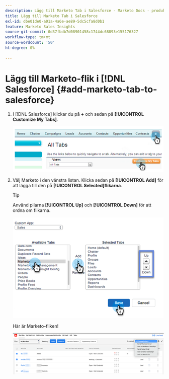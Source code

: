 ```yaml
---
description: Lägg till Marketo Tab i Salesforce - Marketo Docs - produktdokumentation
title: Lägg till Marketo Tab i Salesforce
exl-id: dbe01de0-a01a-4a6e-ae89-5dc5cfa8d0b1
feature: Marketo Sales Insights
source-git-commit: 0d37fbdb7d08901458c1744dc68893e155176327
workflow-type: tm+mt
source-wordcount: '50'
ht-degree: 0%

---
```


# Lägg till Marketo-flik i [!DNL Salesforce] {#add-marketo-tab-to-salesforce}

1. I [!DNL Salesforce] klickar du på **+** och sedan på **[!UICONTROL Customize My Tabs]**.

   ![](assets/add-marketo-tab-to-salesforce-1.png)

1. Välj Marketo i den vänstra listan. Klicka sedan på **[!UICONTROL Add]** för att lägga till den på **[!UICONTROL Selected]flikarna**.

   >[!TIP]
   >
   >Använd pilarna **[!UICONTROL Up]** och **[!UICONTROL Down]** för att ordna om flikarna.

   ![](assets/add-marketo-tab-to-salesforce-2.png)

   Här är Marketo-fliken!

   ![](assets/add-marketo-tab-to-salesforce-3.png)
